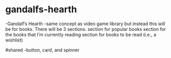 # gandalfs-hearth
-Gandalf’s Hearth
-same concept as video game library but instead this will be for books. There will be 3 sections.
section for popular books
section for the books that I’m currently reading
section for books to be read (i.e., a wishlist)

#shared
-button, card, and spinner